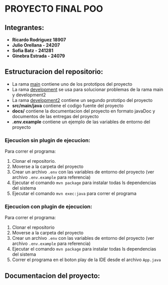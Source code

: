 # PROYECTO FINAL POO

## Integrantes:
- **Ricardo Rodriguez 18907**
- **Julio Orellana - 24207**
- **Sofia Batz - 241281**
- **Ginebra Estrada - 24079**

## Estructuracion del repositorio:
- La rama [main](https://github.com/Julio-orellana/UVG_JAVA_PROJECT/tree/main) contiene uno de los prototipos del proyecto
- La rama [development](https://github.com/Julio-orellana/UVG_JAVA_PROJECT/tree/development) se usa para solucionar problemas de la rama main y development2
- La rama [development2](https://github.com/Julio-orellana/UVG_JAVA_PROJECT/tree/development2) contiene un segundo prototipo del proyecto
- **src/main/java** contiene el codigo fuente del proyecto
- **docs/** contiene la documentacion del proyecto en formato javaDoc y documentos de las entregas del proyecto
- **.env.example** contiene un ejemplo de las variables de entorno del proyecto

### Ejecucion sin plugin de ejecucion:
Para correr el programa:
1. Clonar el repositorio.
2. Moverse a la carpeta del proyecto 
3. Crear un archivo `.env` con las variables de entorno del proyecto (ver archivo `.env.example` para referencia)
4. Ejecutar el comando `mvn package` para instalar todas ls dependencias del sistema 
5. Ejecutar el comando `mvn exec:java` para correr el programa

### Ejecucion con plugin de ejecucion:
Para correr el programa:
1. Clonar el repositorio 
2. Moverse a la carpeta del proyecto 
3. Crear un archivo `.env` con las variables de entorno del proyecto (ver archivo `.env.example` para referencia)
4. Ejecutar el comando `mvn package` para instalar todas ls dependencias del sistema 
5. Correr el programa en el boton play de la IDE desde el archivo `App.java`

## Documentacion del proyecto: